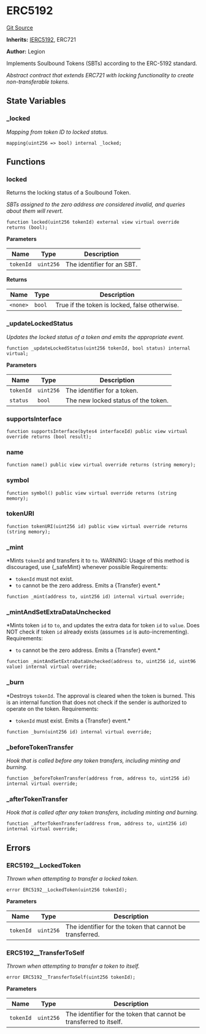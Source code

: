 # ERC5192
[Git Source](https://github.com/Legion-Team/legion-protocol-contracts/blob/85d479ea08d148a380138b535ed11768adee16de/src/lib/ERC5192.sol)

**Inherits:**
[IERC5192](/src/interfaces/lib/IERC5192.sol/interface.IERC5192.md), ERC721

**Author:**
Legion

Implements Soulbound Tokens (SBTs) according to the ERC-5192 standard.

*Abstract contract that extends ERC721 with locking functionality to create non-transferable tokens.*


## State Variables
### _locked
*Mapping from token ID to locked status.*


```solidity
mapping(uint256 => bool) internal _locked;
```


## Functions
### locked

Returns the locking status of a Soulbound Token.

*SBTs assigned to the zero address are considered invalid, and queries about them will revert.*


```solidity
function locked(uint256 tokenId) external view virtual override returns (bool);
```
**Parameters**

|Name|Type|Description|
|----|----|-----------|
|`tokenId`|`uint256`|The identifier for an SBT.|

**Returns**

|Name|Type|Description|
|----|----|-----------|
|`<none>`|`bool`|True if the token is locked, false otherwise.|


### _updateLockedStatus

*Updates the locked status of a token and emits the appropriate event.*


```solidity
function _updateLockedStatus(uint256 tokenId, bool status) internal virtual;
```
**Parameters**

|Name|Type|Description|
|----|----|-----------|
|`tokenId`|`uint256`|The identifier for a token.|
|`status`|`bool`|The new locked status of the token.|


### supportsInterface


```solidity
function supportsInterface(bytes4 interfaceId) public view virtual override returns (bool result);
```

### name


```solidity
function name() public view virtual override returns (string memory);
```

### symbol


```solidity
function symbol() public view virtual override returns (string memory);
```

### tokenURI


```solidity
function tokenURI(uint256 id) public view virtual override returns (string memory);
```

### _mint

*Mints `tokenId` and transfers it to `to`.
WARNING: Usage of this method is discouraged, use {_safeMint} whenever possible
Requirements:
- `tokenId` must not exist.
- `to` cannot be the zero address.
Emits a {Transfer} event.*


```solidity
function _mint(address to, uint256 id) internal virtual override;
```

### _mintAndSetExtraDataUnchecked

*Mints token `id` to `to`, and updates the extra data for token `id` to `value`.
Does NOT check if token `id` already exists (assumes `id` is auto-incrementing).
Requirements:
- `to` cannot be the zero address.
Emits a {Transfer} event.*


```solidity
function _mintAndSetExtraDataUnchecked(address to, uint256 id, uint96 value) internal virtual override;
```

### _burn

*Destroys `tokenId`.
The approval is cleared when the token is burned.
This is an internal function that does not check if the sender is authorized to operate on the token.
Requirements:
- `tokenId` must exist.
Emits a {Transfer} event.*


```solidity
function _burn(uint256 id) internal virtual override;
```

### _beforeTokenTransfer

*Hook that is called before any token transfers, including minting and burning.*


```solidity
function _beforeTokenTransfer(address from, address to, uint256 id) internal virtual override;
```

### _afterTokenTransfer

*Hook that is called after any token transfers, including minting and burning.*


```solidity
function _afterTokenTransfer(address from, address to, uint256 id) internal virtual override;
```

## Errors
### ERC5192__LockedToken
*Thrown when attempting to transfer a locked token.*


```solidity
error ERC5192__LockedToken(uint256 tokenId);
```

**Parameters**

|Name|Type|Description|
|----|----|-----------|
|`tokenId`|`uint256`|The identifier for the token that cannot be transferred.|

### ERC5192__TransferToSelf
*Thrown when attempting to transfer a token to itself.*


```solidity
error ERC5192__TransferToSelf(uint256 tokenId);
```

**Parameters**

|Name|Type|Description|
|----|----|-----------|
|`tokenId`|`uint256`|The identifier for the token that cannot be transferred to itself.|

